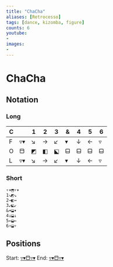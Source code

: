 ```yaml
---
title: "ChaCha"
aliases: [Retrocesso] 
tags: [dance, kizomba, figure]
counts: 6
youtube:
- 
images:
-
---
```


# ChaCha
## Notation
### Long

| C   |     | 1   | 2   | 3   | &   | 4   | 5   | 6   |
| --- | --- | --- | --- | --- | --- | --- | --- | --- |
| F   | ▿▾  | ↘   | →   | ↙   | ▾   | ↓   | ←   | ▿   |
| O   | ⬒   | ◩   | ◧   | ⬕   | ⬓   | ⬓   | ⬓   | ⬓   |
| L   | ▿▾  | ↘   | →   | ↙   | ▾   | ↓   | ←   | ▿   |

### Short
```
▿▾⬒▿▾
1↘◩↘
2→◧→
3↙⬕↙
&▾⬓▾
4↓⬓↓
5←⬓←
6▿⬓▿
```

## Positions
Start: [▿▾⬒▿▾](Positions/Closed/▿▾⬒▿▾.md)
End: [▿▾⬒▿▾](Positions/Closed/▿▾⬒▿▾.md)